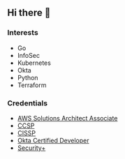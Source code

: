 ## Hi there 👋

### Interests
- Go
- InfoSec
- Kubernetes
- Okta
- Python
- Terraform

### Credentials
- [AWS Solutions Architect Associate](https://www.credly.com/earner/earned/badge/f4d10437-3944-4c43-969e-b3a2ff2e3c3f)
- [CCSP](https://www.credly.com/earner/earned/badge/e882ba52-8ec3-4189-a806-423ac5214878)
- [CISSP](https://www.credly.com/earner/earned/badge/683f5768-7dea-4b78-a8bd-26cfebea6f76)
- [Okta Certified Developer](https://www.credly.com/earner/earned/badge/45452904-aa84-4ae5-a7cc-b345f5682d42)
- [Security+](https://www.credly.com/earner/earned/badge/c4291ff2-0bf4-4985-a995-4c7c05da2bad)

<!--
**craighillelson/craighillelson** is a ✨ _special_ ✨ repository because its `README.md` (this file) appears on your GitHub profile.

Here are some ideas to get you started:

- 🔭 I’m currently working on ...
- 🌱 I’m currently learning ...
- 👯 I’m looking to collaborate on ...
- 🤔 I’m looking for help with ...
- 💬 Ask me about ...
- 📫 How to reach me: ...
- 😄 Pronouns: ...
- ⚡ Fun fact: ...
-->
